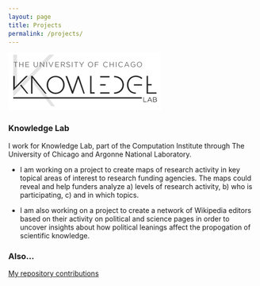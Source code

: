 ```yaml
---
layout: page
title: Projects
permalink: /projects/
---
```


![Alt text](/images/klab.png)

### Knowledge Lab

I work for Knowledge Lab, part of the Computation Institute through The University of Chicago and Argonne National Laboratory.

* I am working on a project to create maps of research activity in key topical areas of interest to research funding agencies. The maps could reveal and help funders analyze a) levels of research activity, b) who is participating, c) and in which topics.

* I am also working on a project to create a network of Wikipedia editors based on their activity on political and science pages in order to uncover insights about how political leanings affect the propogation of scientific knowledge.

### Also...

[My repository contributions](http://github.com/meganbarnes)
